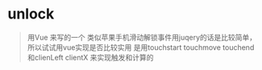 # unlock
> 用Vue 来写的一个 类似苹果手机滑动解锁事件用juqery的话是比较简单，所以试试用vue实现是否比较实用
>是用touchstart touchmove touchend 和clienLeft clientX 来实现触发和计算的

